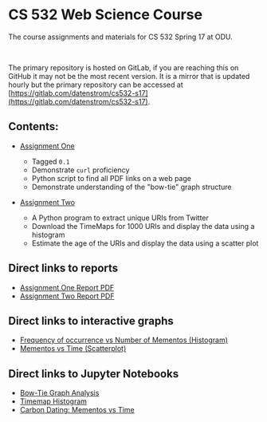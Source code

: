 # CS 532 Web Science Course

The course assignments and materials for CS 532 Spring 17 at ODU.

&nbsp;

The primary repository is hosted on GitLab, if you are reaching this
on GitHub it may not be the most recent version. It is a mirror that
is updated hourly but the primary repository can be accessed at
[https://gitlab.com/datenstrom/cs532-s17](https://gitlab.com/datenstrom/cs532-s17).

## Contents:

*   [Assignment One](https://gitlab.com/datenstrom/cs532-s17/tree/master/assignments/assignment_one)

    *   Tagged `0.1`
    *   Demonstrate `curl` proficiency
    *   Python script to find all PDF links on a web page
    *   Demonstrate understanding of the "bow-tie" graph structure

*   [Assignment Two](https://gitlab.com/datenstrom/cs532-s17/tree/master/assignments/assignment_two)

    *   A Python program to extract unique URIs from Twitter
    *   Download the TimeMaps for 1000 URIs and display the data using a histogram
    *   Estimate the age of the URIs and display the data using a scatter plot

## Direct links to reports

*   [Assignment One Report PDF](http://datenstrom.gitlab.io/cs532-s17/pdfs/assignment_one.pdf)
*   [Assignment Two Report PDF](http://datenstrom.gitlab.io/cs532-s17/pdfs/assignment_two.pdf)

## Direct links to interactive graphs

*   [Frequency of occurrence vs Number of Mementos (Histogram)](http://datenstrom.gitlab.io/cs532-s17/notebooks/histogram.html)
*   [Mementos vs Time (Scatterplot)](http://datenstrom.gitlab.io/cs532-s17/notebooks/scatter.html)

## Direct links to Jupyter Notebooks

*   [Bow-Tie Graph Analysis](http://datenstrom.gitlab.io/cs532-s17/notebooks/graph_structure.html)
*   [Timemap Histogram](http://datenstrom.gitlab.io/cs532-s17/notebooks/timemap_histogram.html)
*   [Carbon Dating: Mementos vs Time](http://datenstrom.gitlab.io/cs532-s17/notebooks/carbon_date.html)
